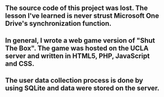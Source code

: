 ## The source code of this project was lost. The lesson I've learned is never strust Microsoft One Drive's synchronization function.
## In general, I wrote a web game version of "Shut The Box". The game was hosted on the UCLA server and written in HTML5, PHP, JavaScript and CSS.
## The user data collection process is done by using SQLite and data were stored on the server.
